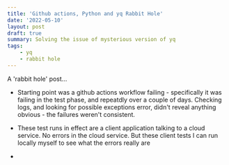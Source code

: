 ```yaml
---
title: 'Github actions, Python and yq Rabbit Hole'
date: '2022-05-10'
layout: post
draft: true
summary: Solving the issue of mysterious version of yq
tags:
    - yq
    - rabbit hole
---
```


A 'rabbit hole' post...

- Starting point was a github actions workflow failing - specifically it was failing in the test phase, and repeatdly over a couple of days.  Checking logs, and looking for possible exceptions error, didn't reveal anything obvious - the failures weren't consistent. 

- These test runs in effect are a client application talking to a cloud service. No errors in the cloud service. But these client tests I can run locally myself to see what the errors really are

- 